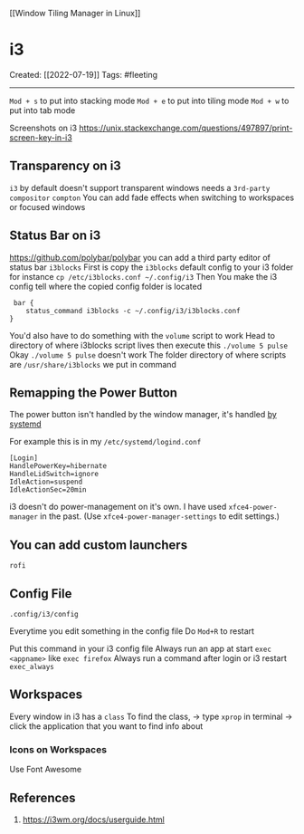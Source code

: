 [[Window Tiling Manager in Linux]]

# i3
Created:  [[2022-07-19]]
Tags: #fleeting 

---
`Mod + s` to put into stacking mode
`Mod + e` to put into tiling mode
`Mod + w` to put into tab mode

Screenshots on i3
https://unix.stackexchange.com/questions/497897/print-screen-key-in-i3

## Transparency on i3
`i3` by default doesn't support transparent windows
needs a `3rd-party compositor` 
`compton`
You can add fade effects when switching to workspaces or focused windows



## Status Bar on i3
https://github.com/polybar/polybar
you can add a third party editor of status bar
`i3blocks`
First is copy the `i3blocks` default config to your i3 folder
for instance
`cp /etc/i3blocks.conf ~/.config/i3`
Then
You make the i3 config tell where the copied config folder is located
```
 bar {
    status_command i3blocks -c ~/.config/i3/i3blocks.conf
}
```

You'd also have to do something with the `volume` script to work
Head to directory of where i3blocks script lives
then execute this `./volume 5 pulse`
Okay `./volume 5 pulse` doesn't work
The folder directory of where scripts are
`/usr/share/i3blocks`
we put in command



## Remapping the Power Button
The power button isn't handled by the window manager, it's handled [by systemd](https://wiki.archlinux.org/index.php/Power_management#ACPI_events)

For example this is in my `/etc/systemd/logind.conf`

```
[Login]
HandlePowerKey=hibernate
HandleLidSwitch=ignore
IdleAction=suspend
IdleActionSec=20min
```

i3 doesn't do power-management on it's own. I have used `xfce4-power-manager` in the past. (Use `xfce4-power-manager-settings` to edit settings.)



## You can add custom launchers
`rofi`




## Config File 
`.config/i3/config`

Everytime you edit something in the config file
Do `Mod+R` to restart


Put this command in your i3 config file
Always run an app at start
`exec <appname>` like `exec firefox`
Always run a command after login or i3 restart
`exec_always`


## Workspaces
Every window in i3 has a `class`
To find the class, 
-> type `xprop` in terminal
-> click the application that you want to find info about


### Icons on Workspaces
Use Font Awesome





## References
1. https://i3wm.org/docs/userguide.html
